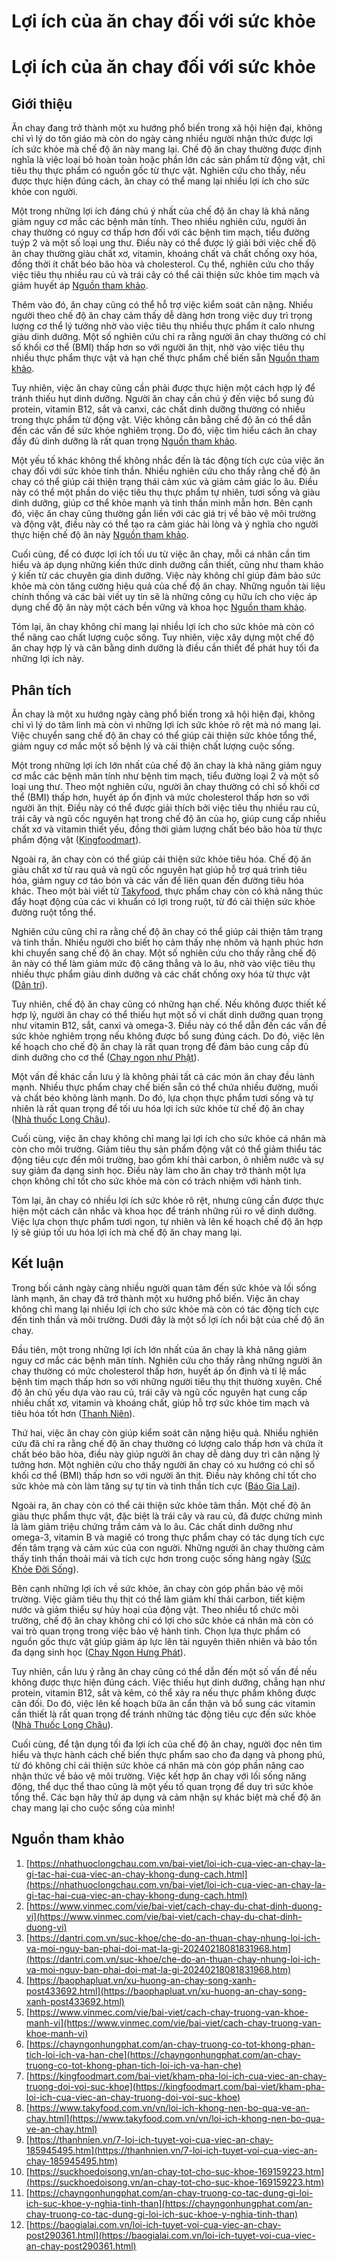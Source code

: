 # Lợi ích của ăn chay đối với sức khỏe

# Lợi ích của ăn chay đối với sức khỏe

## Giới thiệu

Ăn chay đang trở thành một xu hướng phổ biến trong xã hội hiện đại, không chỉ vì lý do tôn giáo mà còn do ngày càng nhiều người nhận thức được lợi ích sức khỏe mà chế độ ăn này mang lại. Chế độ ăn chay thường được định nghĩa là việc loại bỏ hoàn toàn hoặc phần lớn các sản phẩm từ động vật, chỉ tiêu thụ thực phẩm có nguồn gốc từ thực vật. Nghiên cứu cho thấy, nếu được thực hiện đúng cách, ăn chay có thể mang lại nhiều lợi ích cho sức khỏe con người.

Một trong những lợi ích đáng chú ý nhất của chế độ ăn chay là khả năng giảm nguy cơ mắc các bệnh mãn tính. Theo nhiều nghiên cứu, người ăn chay thường có nguy cơ thấp hơn đối với các bệnh tim mạch, tiểu đường tuýp 2 và một số loại ung thư. Điều này có thể được lý giải bởi việc chế độ ăn chay thường giàu chất xơ, vitamin, khoáng chất và chất chống oxy hóa, đồng thời ít chất béo bão hòa và cholesterol. Cụ thể, nghiên cứu cho thấy việc tiêu thụ nhiều rau củ và trái cây có thể cải thiện sức khỏe tim mạch và giảm huyết áp [Nguồn tham khảo](https://dantri.com.vn/suc-khoe/che-do-an-thuan-chay-nhung-loi-ich-va-moi-nguy-ban-phai-doi-mat-la-gi-20240218081831968.htm).

Thêm vào đó, ăn chay cũng có thể hỗ trợ việc kiểm soát cân nặng. Nhiều người theo chế độ ăn chay cảm thấy dễ dàng hơn trong việc duy trì trọng lượng cơ thể lý tưởng nhờ vào việc tiêu thụ nhiều thực phẩm ít calo nhưng giàu dinh dưỡng. Một số nghiên cứu chỉ ra rằng người ăn chay thường có chỉ số khối cơ thể (BMI) thấp hơn so với người ăn thịt, nhờ vào việc tiêu thụ nhiều thực phẩm thực vật và hạn chế thực phẩm chế biến sẵn [Nguồn tham khảo](https://www.vinmec.com/vie/bai-viet/cach-chay-du-chat-dinh-duong-vi).

Tuy nhiên, việc ăn chay cũng cần phải được thực hiện một cách hợp lý để tránh thiếu hụt dinh dưỡng. Người ăn chay cần chú ý đến việc bổ sung đủ protein, vitamin B12, sắt và canxi, các chất dinh dưỡng thường có nhiều trong thực phẩm từ động vật. Việc không cân bằng chế độ ăn có thể dẫn đến các vấn đề sức khỏe nghiêm trọng. Do đó, việc tìm hiểu cách ăn chay đầy đủ dinh dưỡng là rất quan trọng [Nguồn tham khảo](https://www.vinmec.com/vie/bai-viet/cach-chay-truong-van-khoe-manh-vi).

Một yếu tố khác không thể không nhắc đến là tác động tích cực của việc ăn chay đối với sức khỏe tinh thần. Nhiều nghiên cứu cho thấy rằng chế độ ăn chay có thể giúp cải thiện trạng thái cảm xúc và giảm cảm giác lo âu. Điều này có thể một phần do việc tiêu thụ thực phẩm tự nhiên, tươi sống và giàu dinh dưỡng, giúp cơ thể khỏe mạnh và tinh thần minh mẫn hơn. Bên cạnh đó, việc ăn chay cũng thường gắn liền với các giá trị về bảo vệ môi trường và động vật, điều này có thể tạo ra cảm giác hài lòng và ý nghĩa cho người thực hiện chế độ ăn này [Nguồn tham khảo](https://baophapluat.vn/xu-huong-an-chay-song-xanh-post433692.html).

Cuối cùng, để có được lợi ích tối ưu từ việc ăn chay, mỗi cá nhân cần tìm hiểu và áp dụng những kiến thức dinh dưỡng cần thiết, cũng như tham khảo ý kiến từ các chuyên gia dinh dưỡng. Việc này không chỉ giúp đảm bảo sức khỏe mà còn tăng cường hiệu quả của chế độ ăn chay. Những nguồn tài liệu chính thống và các bài viết uy tín sẽ là những công cụ hữu ích cho việc áp dụng chế độ ăn này một cách bền vững và khoa học [Nguồn tham khảo](https://nhathuoclongchau.com.vn/bai-viet/loi-ich-cua-viec-an-chay-la-gi-tac-hai-cua-viec-an-chay-khong-dung-cach.html). 

Tóm lại, ăn chay không chỉ mang lại nhiều lợi ích cho sức khỏe mà còn có thể nâng cao chất lượng cuộc sống. Tuy nhiên, việc xây dựng một chế độ ăn chay hợp lý và cân bằng dinh dưỡng là điều cần thiết để phát huy tối đa những lợi ích này.

## Phân tích

Ăn chay là một xu hướng ngày càng phổ biến trong xã hội hiện đại, không chỉ vì lý do tâm linh mà còn vì những lợi ích sức khỏe rõ rệt mà nó mang lại. Việc chuyển sang chế độ ăn chay có thể giúp cải thiện sức khỏe tổng thể, giảm nguy cơ mắc một số bệnh lý và cải thiện chất lượng cuộc sống.

Một trong những lợi ích lớn nhất của chế độ ăn chay là khả năng giảm nguy cơ mắc các bệnh mãn tính như bệnh tim mạch, tiểu đường loại 2 và một số loại ung thư. Theo một nghiên cứu, người ăn chay thường có chỉ số khối cơ thể (BMI) thấp hơn, huyết áp ổn định và mức cholesterol thấp hơn so với người ăn thịt. Điều này có thể được giải thích bởi việc tiêu thụ nhiều rau củ, trái cây và ngũ cốc nguyên hạt trong chế độ ăn của họ, giúp cung cấp nhiều chất xơ và vitamin thiết yếu, đồng thời giảm lượng chất béo bão hòa từ thực phẩm động vật ([Kingfoodmart](https://kingfoodmart.com/bai-viet/kham-pha-loi-ich-cua-viec-an-chay-truong-doi-voi-suc-khoe)).

Ngoài ra, ăn chay còn có thể giúp cải thiện sức khỏe tiêu hóa. Chế độ ăn giàu chất xơ từ rau quả và ngũ cốc nguyên hạt giúp hỗ trợ quá trình tiêu hóa, giảm nguy cơ táo bón và các vấn đề liên quan đến đường tiêu hóa khác. Theo một bài viết từ [Takyfood](https://www.takyfood.com.vn/vn/loi-ich-khong-nen-bo-qua-ve-an-chay.html), thực phẩm chay còn có khả năng thúc đẩy hoạt động của các vi khuẩn có lợi trong ruột, từ đó cải thiện sức khỏe đường ruột tổng thể.

Nghiên cứu cũng chỉ ra rằng chế độ ăn chay có thể giúp cải thiện tâm trạng và tinh thần. Nhiều người cho biết họ cảm thấy nhẹ nhõm và hạnh phúc hơn khi chuyển sang chế độ ăn chay. Một số nghiên cứu cho thấy rằng chế độ ăn này có thể làm giảm mức độ căng thẳng và lo âu, nhờ vào việc tiêu thụ nhiều thực phẩm giàu dinh dưỡng và các chất chống oxy hóa từ thực vật ([Dân trí](https://dantri.com.vn/suc-khoe/che-do-an-thuan-chay-nhung-loi-ich-va-moi-nguy-ban-phai-doi-mat-la-gi-20240218081831968.htm)).

Tuy nhiên, chế độ ăn chay cũng có những hạn chế. Nếu không được thiết kế hợp lý, người ăn chay có thể thiếu hụt một số vi chất dinh dưỡng quan trọng như vitamin B12, sắt, canxi và omega-3. Điều này có thể dẫn đến các vấn đề sức khỏe nghiêm trọng nếu không được bổ sung đúng cách. Do đó, việc lên kế hoạch cho chế độ ăn chay là rất quan trọng để đảm bảo cung cấp đủ dinh dưỡng cho cơ thể ([Chay ngon như Phật](https://chayngonhungphat.com/an-chay-truong-co-tot-khong-phan-tich-loi-ich-va-han-che)).

Một vấn đề khác cần lưu ý là không phải tất cả các món ăn chay đều lành mạnh. Nhiều thực phẩm chay chế biến sẵn có thể chứa nhiều đường, muối và chất béo không lành mạnh. Do đó, lựa chọn thực phẩm tươi sống và tự nhiên là rất quan trọng để tối ưu hóa lợi ích sức khỏe từ chế độ ăn chay ([Nhà thuốc Long Châu](https://nhathuoclongchau.com.vn/bai-viet/loi-ich-cua-viec-an-chay-la-gi-tac-hai-cua-viec-an-chay-khong-dung-cach.html)).

Cuối cùng, việc ăn chay không chỉ mang lại lợi ích cho sức khỏe cá nhân mà còn cho môi trường. Giảm tiêu thụ sản phẩm động vật có thể giảm thiểu tác động tiêu cực đến môi trường, bao gồm khí thải carbon, ô nhiễm nước và sự suy giảm đa dạng sinh học. Điều này làm cho ăn chay trở thành một lựa chọn không chỉ tốt cho sức khỏe mà còn có trách nhiệm với hành tinh.

Tóm lại, ăn chay có nhiều lợi ích sức khỏe rõ rệt, nhưng cũng cần được thực hiện một cách cân nhắc và khoa học để tránh những rủi ro về dinh dưỡng. Việc lựa chọn thực phẩm tươi ngon, tự nhiên và lên kế hoạch chế độ ăn hợp lý sẽ giúp tối ưu hóa lợi ích mà chế độ ăn chay mang lại.

## Kết luận

Trong bối cảnh ngày càng nhiều người quan tâm đến sức khỏe và lối sống lành mạnh, ăn chay đã trở thành một xu hướng phổ biến. Việc ăn chay không chỉ mang lại nhiều lợi ích cho sức khỏe mà còn có tác động tích cực đến tinh thần và môi trường. Dưới đây là một số lợi ích nổi bật của chế độ ăn chay.

Đầu tiên, một trong những lợi ích lớn nhất của ăn chay là khả năng giảm nguy cơ mắc các bệnh mãn tính. Nghiên cứu cho thấy rằng những người ăn chay thường có mức cholesterol thấp hơn, huyết áp ổn định và tỉ lệ mắc bệnh tim mạch thấp hơn so với những người tiêu thụ thịt thường xuyên. Chế độ ăn chủ yếu dựa vào rau củ, trái cây và ngũ cốc nguyên hạt cung cấp nhiều chất xơ, vitamin và khoáng chất, giúp hỗ trợ sức khỏe tim mạch và tiêu hóa tốt hơn ([Thanh Niên](https://thanhnien.vn/7-loi-ich-tuyet-voi-cua-viec-an-chay-185945495.htm)).

Thứ hai, việc ăn chay còn giúp kiểm soát cân nặng hiệu quả. Nhiều nghiên cứu đã chỉ ra rằng chế độ ăn chay thường có lượng calo thấp hơn và chứa ít chất béo bão hòa, điều này giúp người ăn chay dễ dàng duy trì cân nặng lý tưởng hơn. Một nghiên cứu cho thấy người ăn chay có xu hướng có chỉ số khối cơ thể (BMI) thấp hơn so với người ăn thịt. Điều này không chỉ tốt cho sức khỏe mà còn làm tăng sự tự tin và tinh thần tích cực ([Báo Gia Lai](https://baogialai.com.vn/loi-ich-tuyet-voi-cua-viec-an-chay-post290361.html)).

Ngoài ra, ăn chay còn có thể cải thiện sức khỏe tâm thần. Một chế độ ăn giàu thực phẩm thực vật, đặc biệt là trái cây và rau củ, đã được chứng minh là làm giảm triệu chứng trầm cảm và lo âu. Các chất dinh dưỡng như omega-3, vitamin B và magiê có trong thực phẩm chay có tác dụng tích cực đến tâm trạng và cảm xúc của con người. Những người ăn chay thường cảm thấy tinh thần thoải mái và tích cực hơn trong cuộc sống hàng ngày ([Sức Khỏe Đời Sống](https://suckhoedoisong.vn/an-chay-tot-cho-suc-khoe-169159223.htm)).

Bên cạnh những lợi ích về sức khỏe, ăn chay còn góp phần bảo vệ môi trường. Việc giảm tiêu thụ thịt có thể làm giảm khí thải carbon, tiết kiệm nước và giảm thiểu sự hủy hoại của động vật. Theo nhiều tổ chức môi trường, chế độ ăn chay không chỉ có lợi cho sức khỏe cá nhân mà còn có vai trò quan trọng trong việc bảo vệ hành tinh. Chọn lựa thực phẩm có nguồn gốc thực vật giúp giảm áp lực lên tài nguyên thiên nhiên và bảo tồn đa dạng sinh học ([Chay Ngon Hưng Phát](https://chayngonhungphat.com/an-chay-truong-co-tac-dung-gi-loi-ich-suc-khoe-y-nghia-tinh-than)).

Tuy nhiên, cần lưu ý rằng ăn chay cũng có thể dẫn đến một số vấn đề nếu không được thực hiện đúng cách. Việc thiếu hụt dinh dưỡng, chẳng hạn như protein, vitamin B12, sắt và kẽm, có thể xảy ra nếu thực phẩm không được cân đối. Do đó, việc lên kế hoạch bữa ăn cẩn thận và bổ sung các vitamin cần thiết là rất quan trọng để tránh những tác động tiêu cực đến sức khỏe ([Nhà Thuốc Long Châu](https://nhathuoclongchau.com.vn/bai-viet/loi-ich-cua-viec-an-chay-la-gi-tac-hai-cua-viec-an-chay-khong-dung-cach.html)).

Cuối cùng, để tận dụng tối đa lợi ích của chế độ ăn chay, người đọc nên tìm hiểu và thực hành cách chế biến thực phẩm sao cho đa dạng và phong phú, từ đó không chỉ cải thiện sức khỏe cá nhân mà còn góp phần nâng cao nhận thức về bảo vệ môi trường. Việc kết hợp ăn chay với lối sống năng động, thể dục thể thao cũng là một yếu tố quan trọng để duy trì sức khỏe tổng thể. Các bạn hãy thử áp dụng và cảm nhận sự khác biệt mà chế độ ăn chay mang lại cho cuộc sống của mình!



## Nguồn tham khảo

1. [https://nhathuoclongchau.com.vn/bai-viet/loi-ich-cua-viec-an-chay-la-gi-tac-hai-cua-viec-an-chay-khong-dung-cach.html](https://nhathuoclongchau.com.vn/bai-viet/loi-ich-cua-viec-an-chay-la-gi-tac-hai-cua-viec-an-chay-khong-dung-cach.html)
2. [https://www.vinmec.com/vie/bai-viet/cach-chay-du-chat-dinh-duong-vi](https://www.vinmec.com/vie/bai-viet/cach-chay-du-chat-dinh-duong-vi)
3. [https://dantri.com.vn/suc-khoe/che-do-an-thuan-chay-nhung-loi-ich-va-moi-nguy-ban-phai-doi-mat-la-gi-20240218081831968.htm](https://dantri.com.vn/suc-khoe/che-do-an-thuan-chay-nhung-loi-ich-va-moi-nguy-ban-phai-doi-mat-la-gi-20240218081831968.htm)
4. [https://baophapluat.vn/xu-huong-an-chay-song-xanh-post433692.html](https://baophapluat.vn/xu-huong-an-chay-song-xanh-post433692.html)
5. [https://www.vinmec.com/vie/bai-viet/cach-chay-truong-van-khoe-manh-vi](https://www.vinmec.com/vie/bai-viet/cach-chay-truong-van-khoe-manh-vi)
6. [https://chayngonhungphat.com/an-chay-truong-co-tot-khong-phan-tich-loi-ich-va-han-che](https://chayngonhungphat.com/an-chay-truong-co-tot-khong-phan-tich-loi-ich-va-han-che)
7. [https://kingfoodmart.com/bai-viet/kham-pha-loi-ich-cua-viec-an-chay-truong-doi-voi-suc-khoe](https://kingfoodmart.com/bai-viet/kham-pha-loi-ich-cua-viec-an-chay-truong-doi-voi-suc-khoe)
8. [https://www.takyfood.com.vn/vn/loi-ich-khong-nen-bo-qua-ve-an-chay.html](https://www.takyfood.com.vn/vn/loi-ich-khong-nen-bo-qua-ve-an-chay.html)
9. [https://thanhnien.vn/7-loi-ich-tuyet-voi-cua-viec-an-chay-185945495.htm](https://thanhnien.vn/7-loi-ich-tuyet-voi-cua-viec-an-chay-185945495.htm)
10. [https://suckhoedoisong.vn/an-chay-tot-cho-suc-khoe-169159223.htm](https://suckhoedoisong.vn/an-chay-tot-cho-suc-khoe-169159223.htm)
11. [https://chayngonhungphat.com/an-chay-truong-co-tac-dung-gi-loi-ich-suc-khoe-y-nghia-tinh-than](https://chayngonhungphat.com/an-chay-truong-co-tac-dung-gi-loi-ich-suc-khoe-y-nghia-tinh-than)
12. [https://baogialai.com.vn/loi-ich-tuyet-voi-cua-viec-an-chay-post290361.html](https://baogialai.com.vn/loi-ich-tuyet-voi-cua-viec-an-chay-post290361.html)
